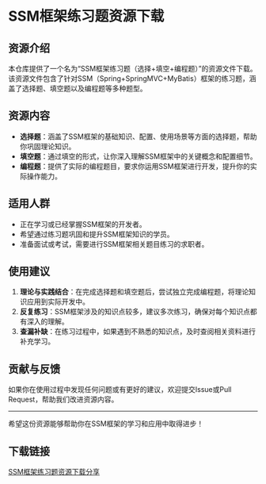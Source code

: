 # SSM框架练习题资源下载

## 资源介绍

本仓库提供了一个名为“SSM框架练习题（选择+填空+编程题）”的资源文件下载。该资源文件包含了针对SSM（Spring+SpringMVC+MyBatis）框架的练习题，涵盖了选择题、填空题以及编程题等多种题型。

## 资源内容

- **选择题**：涵盖了SSM框架的基础知识、配置、使用场景等方面的选择题，帮助你巩固理论知识。
- **填空题**：通过填空的形式，让你深入理解SSM框架中的关键概念和配置细节。
- **编程题**：提供了实际的编程题目，要求你运用SSM框架进行开发，提升你的实际操作能力。

## 适用人群

- 正在学习或已经掌握SSM框架的开发者。
- 希望通过练习题巩固和提升SSM框架知识的学员。
- 准备面试或考试，需要进行SSM框架相关题目练习的求职者。

## 使用建议

1. **理论与实践结合**：在完成选择题和填空题后，尝试独立完成编程题，将理论知识应用到实际开发中。
2. **反复练习**：SSM框架涉及的知识点较多，建议多次练习，确保对每个知识点都有深入的理解。
3. **查漏补缺**：在练习过程中，如果遇到不熟悉的知识点，及时查阅相关资料进行补充学习。

## 贡献与反馈

如果你在使用过程中发现任何问题或有更好的建议，欢迎提交Issue或Pull Request，帮助我们改进资源内容。

---

希望这份资源能够帮助你在SSM框架的学习和应用中取得进步！

## 下载链接

[SSM框架练习题资源下载分享](https://pan.quark.cn/s/fb41159b4360)